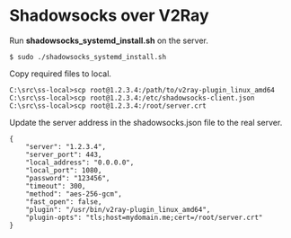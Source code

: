 # Shadowsocks over V2Ray

Run **shadowsocks_systemd_install.sh** on the server.

	$ sudo ./shadowsocks_systemd_install.sh

Copy required files to local.

	C:\src\ss-local>scp root@1.2.3.4:/path/to/v2ray-plugin_linux_amd64
	C:\src\ss-local>scp root@1.2.3.4:/etc/shadowsocks-client.json
	C:\src\ss-local>scp root@1.2.3.4:/root/server.crt

Update the server address in the shadowsocks.json file to the real server.

	{
		"server": "1.2.3.4",
		"server_port": 443,
		"local_address": "0.0.0.0",
		"local_port": 1080,
		"password": "123456",
		"timeout": 300,
		"method": "aes-256-gcm",
		"fast_open": false,
		"plugin": "/usr/bin/v2ray-plugin_linux_amd64",
		"plugin-opts": "tls;host=mydomain.me;cert=/root/server.crt"
	}

